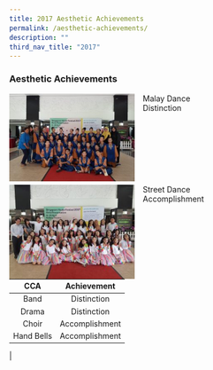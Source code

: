 ```yaml
---
title: 2017 Aesthetic Achievements
permalink: /aesthetic-achievements/
description: ""
third_nav_title: "2017"
---
```

### Aesthetic Achievements

<img src="/images/Malay-Dance.jpg" style="width:45%;margin-right:15px;" align = "left">
Malay Dance <br>
Distinction

<br> <br> <br> <br> <br> <br>

<img src="/images/Street-Dance.jpg" style="width:45%;margin-right:15px;" align = "left">
Street Dance <br>
Accomplishment

<br> <br> <br> <br> <br> 

| CCA | Achievement |
|:---:|:---:|
| Band | Distinction |
| Drama | Distinction |
| Choir | Accomplishment |
| Hand Bells | Accomplishment |
|